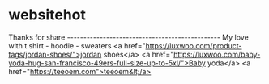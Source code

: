 # websitehot
 Thanks for share ----------------------------------------------- My love with t shirt - hoodie - sweaters  &lt;a href="https://luxwoo.com/product-tags/jordan-shoes/">jordan shoes&lt;/a> &lt;a href="https://luxwoo.com/baby-yoda-hug-san-francisco-49ers-full-size-up-to-5xl/">Baby yoda&lt;/a> &lt;a href="https://teeoem.com">teeoem&lt;/a> 
